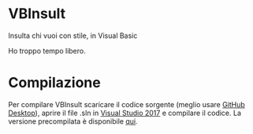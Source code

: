# VBInsult
Insulta chi vuoi con stile, in Visual Basic

Ho troppo tempo libero.

# Compilazione
Per compilare VBInsult scaricare il codice sorgente (meglio usare [GitHub Desktop](https://desktop.github.com/)), aprire il file .sln in [Visual Studio 2017](https://visualstudio.microsoft.com/it/downloads/) e compilare il codice. La versione precompilata è disponibile [qui](https://github.com/LeddaZ/VBInsult/releases).
